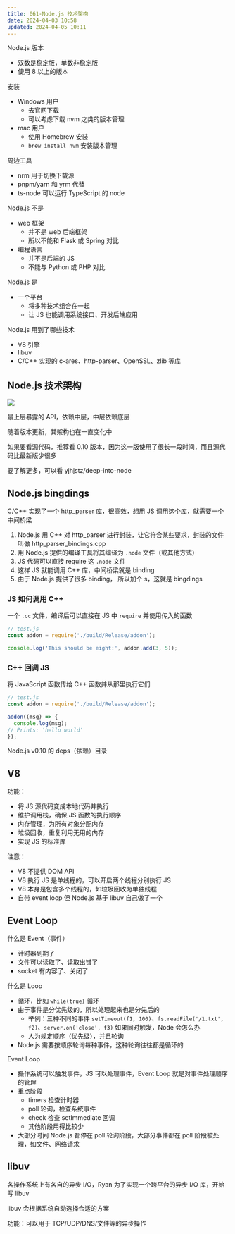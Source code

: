 ```yaml
---
title: 061-Node.js 技术架构
date: 2024-04-03 10:58
updated: 2024-04-05 10:11
---
```


Node.js 版本

- 双数是稳定版，单数非稳定版
- 使用 8 以上的版本

安装

- Windows 用户
	- 去官网下载
	- 可以考虑下载 nvm 之类的版本管理
- mac 用户
	- 使用 Homebrew 安装
	- `brew install nvm` 安装版本管理

周边工具

- nrm 用于切换下载源
- pnpm/yarn 和 yrm 代替
- ts-node 可以运行 TypeScript 的 node

Node.js 不是

- web 框架
	- 并不是 web 后端框架
	- 所以不能和 Flask 或 Spring 对比
- 编程语言
	- 并不是后端的 JS
	- 不能与 Python 或 PHP 对比

Node.js 是

- 一个平台
	- 将多种技术组合在一起
	- 让 JS 也能调用系统接口、开发后端应用

Node.js 用到了哪些技术

- V8 引擎
- libuv
- C/C++ 实现的 c-ares、http-parser、OpenSSL、zlib 等库

## Node.js 技术架构

![](https://cdn.wallleap.cn/img/pic/illustration/202404031125748.png)

最上层暴露的 API，依赖中层，中层依赖底层

随着版本更新，其架构也在一直变化中

如果要看源代码，推荐看 0.10 版本，因为这一版使用了很长一段时间，而且源代码比最新版少很多

要了解更多，可以看 yjhjstz/deep-into-node

##  Node.js bingdings

C/C++ 实现了一个 http_parser 库，很高效，想用 JS 调用这个库，就需要一个中间桥梁

1. Node.js 用 C++ 对 http_parser 进行封装，让它符合某些要求，封装的文件叫做 http_parser_bindings.cpp
2. 用 Node.js 提供的编译工具将其编译为 `.node` 文件（或其他方式）
3. JS 代码可以直接 require 这 `.node` 文件
4. 这样 JS 就能调用 C++ 库，中间桥梁就是 binding
5. 由于 Node.js 提供了很多 binding， 所以加个 s，这就是 bingdings

### JS 如何调用 C++

一个 `.cc` 文件，编译后可以直接在 JS 中 `require` 并使用传入的函数

```js
// test.js
const addon = require('./build/Release/addon');

console.log('This should be eight:', addon.add(3, 5));
```

### C++ 回调 JS

将 JavaScript 函数传给 C++ 函数并从那里执行它们

```js
// test.js
const addon = require('./build/Release/addon');

addon((msg) => {
  console.log(msg);
// Prints: 'hello world'
});
```

Node.js v0.10 的 deps（依赖）目录

## V8

功能：

- 将 JS 源代码变成本地代码并执行
- 维护调用栈，确保 JS 函数的执行顺序
- 内存管理，为所有对象分配内存
- 垃圾回收，重复利用无用的内存
- 实现 JS 的标准库

注意：

- V8 不提供 DOM API
- V8 执行 JS 是单线程的，可以开启两个线程分别执行 JS
- V8 本身是包含多个线程的，如垃圾回收为单独线程
- 自带 event loop 但 Node.js 基于 libuv 自己做了一个

## Event Loop

什么是 Event（事件）

- 计时器到期了
- 文件可以读取了、读取出错了
- socket 有内容了、关闭了

什么是 Loop

- 循环，比如 `while(true)` 循环
- 由于事件是分优先级的，所以处理起来也是分先后的
  - 举例：三种不同的事件 `setTimeout(f1, 100)`、`fs.readFile('/1.txt', f2)`、`server.on('close', f3)` 如果同时触发，Node 会怎么办
  - 人为规定顺序（优先级），并且轮询
- Node.js 需要按顺序轮询每种事件，这种轮询往往都是循环的

Event Loop

- 操作系统可以触发事件，JS 可以处理事件，Event Loop 就是对事件处理顺序的管理
- 重点阶段
  - timers 检查计时器
  - poll 轮询，检查系统事件
  - check 检查 setImmediate 回调
  - 其他阶段用得比较少
- 大部分时间 Node.js 都停在 poll 轮询阶段，大部分事件都在 poll 阶段被处理，如文件、网络请求



## libuv

各操作系统上有各自的异步 I/O，Ryan 为了实现一个跨平台的异步 I/O 库，开始写 libuv

libuv 会根据系统自动选择合适的方案

功能：可以用于 TCP/UDP/DNS/文件等的异步操作
